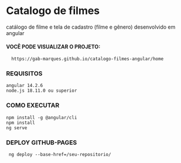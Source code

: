 # Catalogo de filmes 
   catálogo de filme e tela de cadastro (filme e gênero) desenvolvido em angular

#### VOCÊ PODE VISUALIZAR O PROJETO:
      https://gab-marques.github.io/catalogo-filmes-angular/home

### REQUISITOS
    angular 14.2.6
    node.js 18.11.0 ou superior
  

### COMO EXECUTAR
    npm install -g @angular/cli
    npm install
    ng serve
  
### DEPLOY GITHUB-PAGES
     ng deploy --base-href=/seu-repositorio/     
     

  
